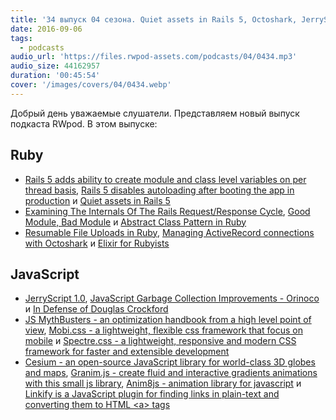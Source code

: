 ```yaml
---
title: '34 выпуск 04 сезона. Quiet assets in Rails 5, Octoshark, JerryScript 1.0, Mobi.css, Cesium, Granim.js, Anim8js и прочее'
date: 2016-09-06
tags:
  - podcasts
audio_url: 'https://files.rwpod-assets.com/podcasts/04/0434.mp3'
audio_size: 44162957
duration: '00:45:54'
cover: '/images/covers/04/0434.webp'
---
```


Добрый день уважаемые слушатели. Представляем новый выпуск подкаста RWpod. В этом выпуске:

## Ruby

- [Rails 5 adds ability to create module and class level variables on per thread basis](http://blog.bigbinary.com/2016/09/05/rails-5-adds-ability-to-create-module-and-class-level-variables-on-per-thread-basis.html), [Rails 5 disables autoloading after booting the app in production](http://blog.bigbinary.com/2016/08/29/rails-5-disables-autoloading-after-booting-the-app-in-production.html) и [Quiet assets in Rails 5](https://rossta.net/blog/quiet-assets-in-rails-5.html)
- [Examining The Internals Of The Rails Request/Response Cycle](http://www.rubypigeon.com/posts/examining-internals-of-rails-request-response-cycle/), [Good Module, Bad Module](https://blog.codeship.com/good-module-bad-module/) и [Abstract Class Pattern in Ruby](https://juanitofatas.com/blog/2016/09/03/abstract_class_pattern_in_ruby)
- [Resumable File Uploads in Ruby](https://twin.github.io/resumable-file-uploads-in-ruby/), [Managing ActiveRecord connections with Octoshark](http://dalibornasevic.com/posts/69-managing-activerecord-connections-with-octoshark) и [Elixir for Rubyists](https://robots.thoughtbot.com/elixir-for-rubyists)

## JavaScript

- [JerryScript 1.0](https://github.com/Samsung/jerryscript/releases/tag/v1.0), [JavaScript Garbage Collection Improvements - Orinoco](https://blog.risingstack.com/javascript-garbage-collection-orinoco/) и [In Defense of Douglas Crockford](http://atom-morgan.github.io/in-defense-of-douglas-crockford)
- [JS MythBusters - an optimization handbook from a high level point of view](https://mythbusters.js.org/), [Mobi.css - a lightweight, flexible css framework that focus on mobile](http://getmobicss.com/) и [Spectre.css - a lightweight, responsive and modern CSS framework for faster and extensible development](https://picturepan2.github.io/spectre/)
- [Cesium - an open-source JavaScript library for world-class 3D globes and maps](http://cesiumjs.org/), [Granim.js - create fluid and interactive gradients animations with this small js library](https://sarcadass.github.io/granim.js/), [Anim8js - animation library for javascript](http://clickermonkey.github.io/anim8js/) и [Linkify is a JavaScript plugin for finding links in plain-text and converting them to HTML &lt;a&gt; tags](http://soapbox.github.io/linkifyjs/)
